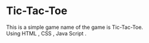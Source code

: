 # Tic-Tac-Toe
This is a simple game name of the game is Tic-Tac-Toe.
<br>
Using HTML , CSS , Java Script .
